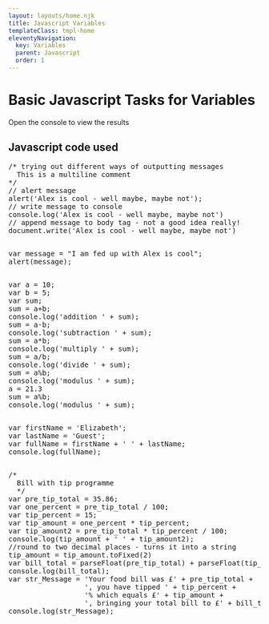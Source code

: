 ```yaml
---
layout: layouts/home.njk
title: Javascript Variables
templateClass: tmpl-home
eleventyNavigation:
  key: Variables
  parent: Javascript
  order: 1
---
```


<div class="container mt-5">
  <h1>Basic Javascript Tasks for Variables</h1>

  <p>Open the console to view the results</p>

  <h2>Javascript code used</h2>
  <pre>
/* trying out different ways of outputting messages 
  This is a multiline comment
*/
// alert message
alert('Alex is cool - well maybe, maybe not');
// write message to console
console.log('Alex is cool - well maybe, maybe not')
// append message to body tag - not a good idea really!
document.write('Alex is cool - well maybe, maybe not')
  </pre>
  <pre>
var message = "I am fed up with Alex is cool";
alert(message);
  </pre>

  <pre>
var a = 10;
var b = 5;
var sum;
sum = a+b;
console.log('addition ' + sum);
sum = a-b;
console.log('subtraction ' + sum);
sum = a*b;
console.log('multiply ' + sum);
sum = a/b;
console.log('divide ' + sum);
sum = a%b;
console.log('modulus ' + sum);
a = 21.3
sum = a%b;
console.log('modulus ' + sum);
  </pre>

  <pre>
var firstName = 'Elizabeth';
var lastName = 'Guest';
var fullName = firstName + ' ' + lastName;
console.log(fullName);
  </pre>

  <pre>
/* 
  Bill with tip programme
  */
var pre_tip_total = 35.86;
var one_percent = pre_tip_total / 100;
var tip_percent = 15;
var tip_amount = one_percent * tip_percent;
var tip_amount2 = pre_tip_total * tip_percent / 100;
console.log(tip_amount + ' ' + tip_amount2);
//round to two decimal places - turns it into a string
tip_amount = tip_amount.toFixed(2)
var bill_total = parseFloat(pre_tip_total) + parseFloat(tip_amount);
console.log(bill_total);
var str_Message = 'Your food bill was £' + pre_tip_total + 
                  ', you have tipped ' + tip_percent + 
                  '% which equals £' + tip_amount + 
                  ', bringing your total bill to £' + bill_total;
console.log(str_Message);
  </pre>
</div>

<script>
  /* trying out different ways of outputting messages 
     This is a multiline comment
  */
    // alert message
    alert('Alex is cool - well maybe, maybe not');
    // write message to console
    console.log('Alex is cool - well maybe, maybe not')
    // append message to body tag - not a good idea really!
    document.write('Alex is cool - well maybe, maybe not')

    var message = "I am fed up with Alex is cool";
    alert(message);

    var a = 10;
    var b = 5;
    var sum;
    sum = a+b;
    console.log('addition ' + sum);
    sum = a-b;
    console.log('subtraction ' + sum);
    sum = a*b;
    console.log('multiply ' + sum);
    sum = a/b;
    console.log('divide ' + sum);
    sum = a%b;
    console.log('modulus ' + sum);
    a = 21.3
    sum = a%b;
    console.log('modulus ' + sum);

    var firstName = 'Elizabeth';
    var lastName = 'Guest';
    var fullName = firstName + ' ' + lastName;
    console.log(fullName);

    /* 
      Bill with tip programme
      */
    var pre_tip_total = 35.86;
    var one_percent = pre_tip_total / 100;
    var tip_percent = 15;
    var tip_amount = one_percent * tip_percent;
    var tip_amount2 = pre_tip_total * tip_percent / 100;
    console.log(tip_amount + ' ' + tip_amount2);
    //round to two decimal places - turns it into a string
    tip_amount = tip_amount.toFixed(2)
    var bill_total = parseFloat(pre_tip_total) + parseFloat(tip_amount);
    console.log(bill_total);
    var str_Message = 'Your food bill was £' + pre_tip_total + 
                      ', you have tipped ' + tip_percent + 
                      '% which equals £' + tip_amount + 
                      ', bringing your total bill to £' + bill_total;
    console.log(str_Message);

</script>